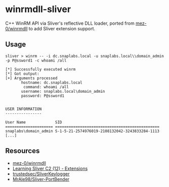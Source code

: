 # winrmdll-sliver

C++ WinRM API via Sliver's reflective DLL loader, ported from [mez-0/winrmdll](https://github.com/mez-0/winrmdll) to add Sliver extension support.

## Usage

```
sliver > winrm -- -i dc.snaplabs.local -u snaplabs.local\\domain_admin -p P@ssword1 -c whoami /all

[*] Successfully executed winrm
[*] Got output:
[+] Arguments processed
       hostname: dc.snaplabs.local
        command: whoami /all
       username: snaplabs.local\domain_admin
       password: P@ssword1


USER INFORMATION
----------------

User Name             SID
===================== ==============================================
snaplabs\domain_admin S-1-5-21-2574976019-2108132042-3243833284-1113
[...]
```

## Resources
* [mez-0/winrmdll](https://github.com/mez-0/winrmdll)
* [Learning Sliver C2 (12) - Extensions](https://dominicbreuker.com/post/learning_sliver_c2_12_extensions/)
* [trustedsec/SliverKeylogger](https://github.com/trustedsec/SliverKeylogger)
* [MrAle98/Sliver-PortBender](https://github.com/MrAle98/Sliver-PortBender)
